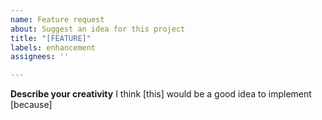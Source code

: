 ```yaml
---
name: Feature request
about: Suggest an idea for this project
title: "[FEATURE]"
labels: enhancement
assignees: ''

---
```


**Describe your creativity**
I think [this] would be a good idea to implement [because]
